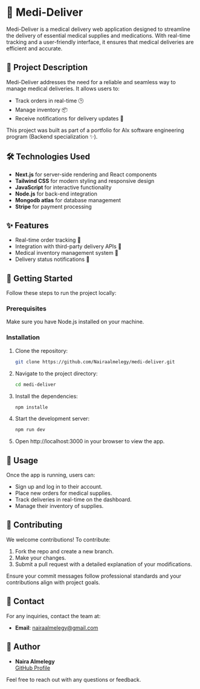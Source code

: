 # 🏥 Medi-Deliver

Medi-Deliver is a medical delivery web application designed to streamline the delivery of essential medical supplies and medications. With real-time tracking and a user-friendly interface, it ensures that medical deliveries are efficient and accurate.

## 📝 Project Description
Medi-Deliver addresses the need for a reliable and seamless way to manage medical deliveries. It allows users to:
- Track orders in real-time 🕒
- Manage inventory 📦
- Receive notifications for delivery updates 📲

This project was built as part of a portfolio for Alx software engineering program (Backend specialization ✨).

## 🛠️ Technologies Used
- **Next.js** for server-side rendering and React components
- **Tailwind CSS** for modern styling and responsive design
- **JavaScript** for interactive functionality
- **Node.js** for back-end integration
- **Mongodb atlas** for database management
- **Stripe**  for payment processing

## ✨ Features
- Real-time order tracking 📡
- Integration with third-party delivery APIs 🚚
- Medical inventory management system 💉
- Delivery status notifications 🔔

## 🚀 Getting Started
Follow these steps to run the project locally:

### Prerequisites
Make sure you have Node.js installed on your machine.

### Installation

1. Clone the repository:
   ```bash
   git clone https://github.com/Nairaalmelegy/medi-deliver.git
   ```
2. Navigate to the project directory:
    ```bash
    cd medi-deliver
    ```
3. Install the dependencies:
    ```bash
    npm installe
    ```
4. Start the development server:
    ```bash
    npm run dev
    ```
5. Open http://localhost:3000 in your browser to view the app.


## 🧪 Usage
Once the app is running, users can:
- Sign up and log in to their account.
- Place new orders for medical supplies.
- Track deliveries in real-time on the dashboard.
- Manage their inventory of supplies.

## 👥 Contributing
We welcome contributions! To contribute:
1. Fork the repo and create a new branch.
2. Make your changes.
3. Submit a pull request with a detailed explanation of your modifications.

Ensure your commit messages follow professional standards and your contributions align with project goals.


## 📧 Contact
For any inquiries, contact the team at:
- **Email**: nairaalmelegy@gmail.com


## 👤 Author
- **Naira Almelegy**  
  [GitHub Profile](https://github.com/Nairaalmelegy)

Feel free to reach out with any questions or feedback.


